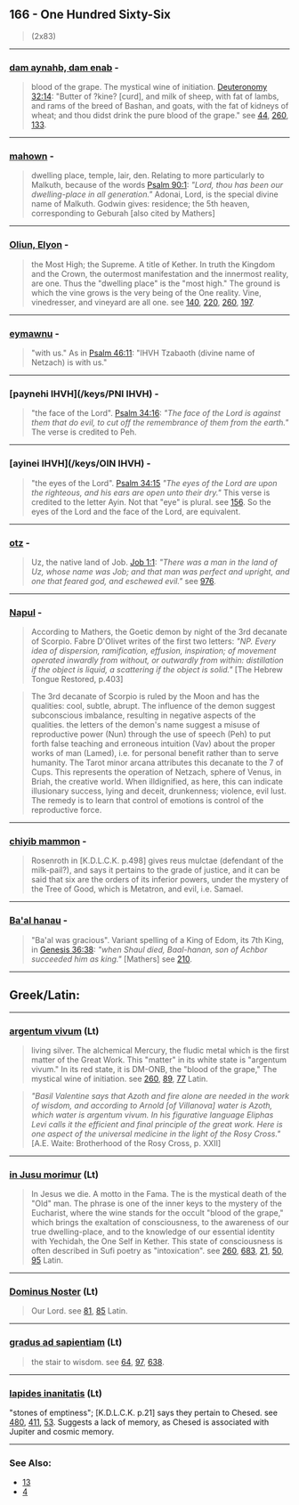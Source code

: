 ## 166 - One Hundred Sixty-Six
> (2x83)

---

### [dam aynahb, dam enab](/keys/DM-ONB) - 
> blood of the grape. The mystical wine of initiation. [Deuteronomy 32:14](http://biblehub.com//.htm): "Butter of ?kine? [curd], and milk of sheep, with fat of lambs, and rams of the breed of Bashan, and goats, with the fat of kidneys of wheat; and thou didst drink the pure blood of the grape." see [44](44), [260](260), [133](133).

---

### [mahown](/keys/MOVN) - 
> dwelling place, temple, lair, den. Relating to more particularly to Malkuth, because of the words [Psalm 90:1](http://biblehub.com//.htm): *"Lord, thou has been our dwelling-place in all generation."* Adonai, Lord, is the special divine name of Malkuth. Godwin gives: residence; the 5th heaven, corresponding to Geburah [also cited by Mathers]

---

### [Oliun, Elyon](/keys/OLIVN) - 
> the Most High; the Supreme. A title of Kether. In truth the Kingdom and the Crown, the outermost manifestation and the innermost reality, are one. Thus the "dwelling place" is the "most high." The ground is which the vine grows is the very being of the One reality. Vine, vinedresser, and vineyard are all one. see [140](140), [220](220), [260](260), [197](197).

---

### [eymawnu](/keys/OMNV) - 
> "with us." As in [Psalm 46:11](http://biblehub.com//.htm): "IHVH Tzabaoth (divine name of Netzach) is with us."

---

### [paynehi IHVH](/keys/PNI IHVH) - 
> "the face of the Lord". [Psalm 34:16](http://biblehub.com//.htm): *"The face of the Lord is against them that do evil, to cut off the remembrance of them from the earth."* The verse is credited to Peh.

---

### [ayinei IHVH](/keys/OIN IHVH) - 
> "the eyes of the Lord". [Psalm 34:15](http://biblehub.com//.htm) *"The eyes of the Lord are upon the righteous, and his ears are open unto their dry."* This verse is credited to the letter Ayin. Not that "eye" is plural. see [156](156). So the eyes of the Lord and the face of the Lord, are equivalent.

---

### [otz](/keys/OVTz) - 
> Uz, the native land of Job. [Job 1:1](http://biblehub.com//.htm): *"There was a man in the land of Uz, whose name was Job; and that man was perfect and upright, and one that feared god, and eschewed evil."* see [976](976).

---

### [Napul](/keys/NPVL) - 
> According to Mathers, the Goetic demon by night of the 3rd decanate of Scorpio. Fabre D'Olivet writes of the first two letters: *"NP. Every idea of dispersion, ramification, effusion, inspiration; of movement operated inwardly from without, or outwardly from within: distillation if the object is liquid, a scattering if the object is solid."* [The Hebrew Tongue Restored, p.403]

> The 3rd decanate of Scorpio is ruled by the Moon and has the qualities: cool, subtle, abrupt. The influence of the demon suggest subconscious imbalance, resulting in negative aspects of the qualities. the letters of the demon's name suggest a misuse of reproductive power (Nun) through the use of speech (Peh) to put forth false teaching and erroneous intuition (Vav) about the proper works of man (Lamed), i.e. for personal benefit rather than to serve humanity. The Tarot minor arcana attributes this decanate to the 7 of Cups. This represents the operation of Netzach, sphere of Venus, in Briah, the creative world. When illdignified, as here, this can indicate illusionary success, lying and deceit, drunkenness; violence, evil lust. The remedy is to learn that control of emotions is control of the reproductive force.

---

### [chiyib mammon](/keys/ChIIB.MMVN) - 
> Rosenroth in [K.D.L.C.K. p.498] gives reus mulctae (defendant of the milk-pail?), and says it pertains to the grade of justice, and it can be said that six are the orders of its inferior powers, under the mystery of the Tree of Good, which is Metatron, and evil, i.e. Samael.

---

### [Ba'al hanau](/keys/BOL.ChNV) - 
> "Ba'al was gracious". Variant spelling of a King of Edom, its 7th King, in [Genesis 36:38](http://biblehub.com//.htm): *"when Shaul died, Baal-hanan, son of Achbor succeeded him as king."* [Mathers] see [210](210).

---

## Greek/Latin:

---

### [argentum vivum](/latin?word=argentum+vivum) (Lt)
> living silver. The alchemical Mercury, the fludic metal which is the first matter of the Great Work. This "matter" in its white state is "argentum vivum." In its red state, it is DM-ONB, the "blood of the grape," The mystical wine of initiation. see [260](260), [89](89), [77](77) Latin.

> *"Basil Valentine says that Azoth and fire alone are needed in the work of wisdom, and according to Arnold [of Villanova] water is Azoth, which water is argentum vivum. In his figurative language Eliphas Levi calls it the efficient and final principle of the great work. Here is one aspect of the universal medicine in the light of the Rosy Cross."* [A.E. Waite: Brotherhood of the Rosy Cross, p. XXII]

---

### [in Jusu morimur](/latin?word=in+Jusu+morimur) (Lt)
> In Jesus we die. A motto in the Fama. The is the mystical death of the "Old" man. The phrase is one of the inner keys to the mystery of the Eucharist, where the wine stands for the occult "blood of the grape," which brings the exaltation of consciousness, to the awareness of our true dwelling-place, and to the knowledge of our essential identity with Yechidah, the One Self in Kether. This state of consciousness is often described in Sufi poetry as "intoxication". see [260](260), [683](683), [21](21), [50](50), [95](95) Latin.

---

### [Dominus Noster](/latin?word=Dominus+Noster) (Lt)
> Our Lord. see [81](81), [85](85) Latin.

---

### [gradus ad sapientiam](/latin?word=gradus+ad+sapientiam) (Lt)
> the stair to wisdom. see [64](64), [97](97), [638](638).

---

### [lapides inanitatis](/latin?word=lapides+inanitatis) (Lt)
 "stones of emptiness"; [K.D.L.C.K. p.21] says they pertain to Chesed. see [480](480), [411](411), [53](53). Suggests a lack of memory, as Chesed is associated with Jupiter and cosmic memory.

---

### See Also:

 - [13](13)
 - [4](4)
